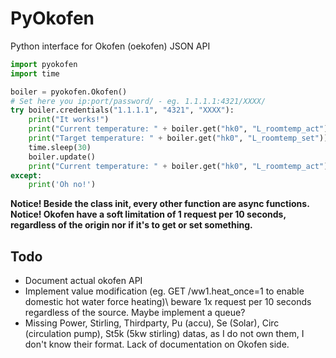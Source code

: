# PyOkofen

Python interface for Okofen (oekofen) JSON API

```python
import pyokofen
import time

boiler = pyokofen.Okofen()
# Set here you ip:port/password/ - eg. 1.1.1.1:4321/XXXX/
try boiler.credentials("1.1.1.1", "4321", "XXXX"):
    print("It works!")
    print("Current temperature: " + boiler.get("hk0", "L_roomtemp_act"))
    print("Target temperature: " + boiler.get("hk0", "L_roomtemp_set"))
    time.sleep(30)
    boiler.update()
    print("Current temperature: " + boiler.get("hk0", "L_roomtemp_act"))
except:
    print('Oh no!')
```

**Notice! Beside the class init, every other function are async functions.**  
**Notice! Okofen have a soft limitation of 1 request per 10 seconds, regardless of the origin nor if it's to get or set something.**

## Todo

- Document actual okofen API
- Implement value modification (eg. GET /ww1.heat_once=1 to enable domestic hot water force heating)\ beware 1x request per 10 seconds regardless of the source. Maybe implement a queue?
- Missing Power, Stirling, Thirdparty, Pu (accu), Se (Solar), Circ (circulation pump), St5k (5kw stirling) datas, as I do not own them, I don't know their format. Lack of documentation on Okofen side.
